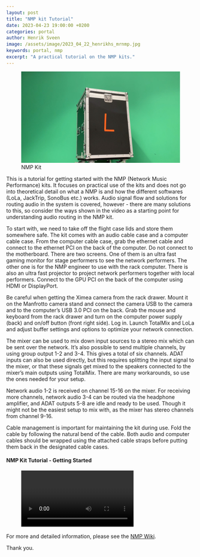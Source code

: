 ```yaml
---
layout: post
title: "NMP kit Tutorial"
date: 2023-04-23 19:00:00 +0200
categories: portal
author: Henrik Sveen
image: /assets/image/2023_04_22_henrikhs_mrnmp.jpg
keywords: portal, nmp
excerpt: "A practical tutorial on the NMP kits."
---
```


<figure style="float: none">
   <img src="/assets/image/2023_04_22_henrikhs_nmpkit.jpg" alt="Alternate Text" title="Image Title" width="auto" />
   <figcaption>NMP Kit</figcaption>
</figure>

This is a tutorial for getting started with the NMP (Network Music Performance) kits. It focuses on practical use of the kits and does not go into theoretical detail on what a NMP is and how the different softwares (LoLa, JackTrip, SonoBus etc.) works. Audio signal flow and solutions for routing audio in the system is covered, however - there are many solutions to this, so consider the ways shown in the video as a starting point for understanding audio routing in the NMP kit.

To start with, we need to take off the flight case lids and store them somewhere safe. The kit comes with an audio cable case and a computer cable case. From the computer cable case, grab the ethernet cable and connect to the ethernet PCI on the back of the computer. Do not connect to the motherboard.
There are two screens. One of them is an ultra fast gaming monitor for stage performers to see the network performers. The other one is for the NMP engineer to use with the rack computer. There is also an ultra fast projector to project network performers together with local performers. Connect to the GPU PCI on the back of the computer using HDMI or DisplayPort.

Be careful when getting the Ximea camera from the rack drawer. Mount it on the Manfrotto camera stand and connect the camera USB to the camera and to the computer’s USB 3.0 PCI on the back.
Grab the mouse and keyboard from the rack drawer and turn on the computer power supply (back) and on/off button (front right side). Log in.
Launch TotalMix and LoLa and adjust buffer settings and options to optimize your network connection.

The mixer can be used to mix down input sources to a stereo mix which can be sent over the network. It’s also possible to send multiple channels, by using group output 1-2 and 3-4. This gives a total of six channels. ADAT inputs can also be used directly, but this requires splitting the input signal to the mixer, or that these signals get mixed to the speakers connected to the mixer’s main outputs using TotalMix. There are many workarounds, so use the ones needed for your setup.

Network audio 1-2 is received on channel 15-16 on the mixer. For receiving more channels, network audio 3-4 can be routed via the headphone amplifier, and ADAT outputs 5-8 are idle and ready to be used. Though it might not be the easiest setup to mix with, as the mixer has stereo channels from channel 9-16.

Cable management is important for maintaining the kit during use. Fold the cable by following the natural bend of the cable. Both audio and computer cables should be wrapped using the attached cable straps before putting them back in the designated cable cases.


#### NMP Kit Tutorial - Getting Started
<figure style="float: none">
  <video width="auto" controls>
    <source src="https://www.uio.no/english/studies/programmes/mct-master/blog/assets/video/2023_04_22_henrikhs_nmp_tut.mp4" type='video/mp4'>
  </video>
</figure>

For more and detailed information, please see the [NMP Wiki](https://github.com/MCT-master/NMP-Portable-Kits/wiki).

Thank you.
